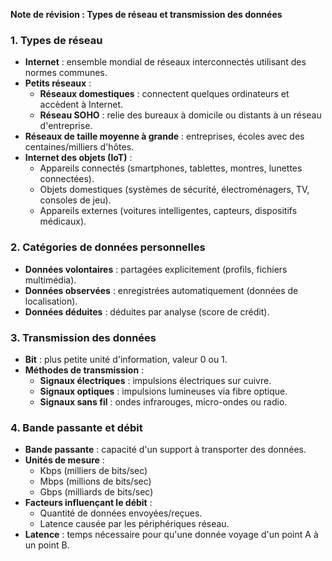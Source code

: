 

**Note de révision : Types de réseau et transmission des données**

### 1. Types de réseau

- **Internet** : ensemble mondial de réseaux interconnectés utilisant des normes communes.
- **Petits réseaux** :
    - **Réseaux domestiques** : connectent quelques ordinateurs et accèdent à Internet.
    - **Réseau SOHO** : relie des bureaux à domicile ou distants à un réseau d'entreprise.
- **Réseaux de taille moyenne à grande** : entreprises, écoles avec des centaines/milliers d'hôtes.
- **Internet des objets (IoT)** :
    - Appareils connectés (smartphones, tablettes, montres, lunettes connectées).
    - Objets domestiques (systèmes de sécurité, électroménagers, TV, consoles de jeu).
    - Appareils externes (voitures intelligentes, capteurs, dispositifs médicaux).

### 2. Catégories de données personnelles

- **Données volontaires** : partagées explicitement (profils, fichiers multimédia).
- **Données observées** : enregistrées automatiquement (données de localisation).
- **Données déduites** : déduites par analyse (score de crédit).

### 3. Transmission des données

- **Bit** : plus petite unité d'information, valeur 0 ou 1.
- **Méthodes de transmission** :
    - **Signaux électriques** : impulsions électriques sur cuivre.
    - **Signaux optiques** : impulsions lumineuses via fibre optique.
    - **Signaux sans fil** : ondes infrarouges, micro-ondes ou radio.

### 4. Bande passante et débit

- **Bande passante** : capacité d'un support à transporter des données.
- **Unités de mesure** :
    - Kbps (milliers de bits/sec)
    - Mbps (millions de bits/sec)
    - Gbps (milliards de bits/sec)
- **Facteurs influençant le débit** :
    - Quantité de données envoyées/reçues.
    - Latence causée par les périphériques réseau.
- **Latence** : temps nécessaire pour qu'une donnée voyage d'un point A à un point B.